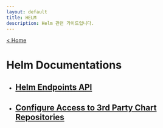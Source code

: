 ```yaml
---
layout: default
title: HELM
description: Helm 관련 가이드입니다.
---
```


[< Home](/console/)

# Helm Documentations

- ## [Helm Endpoints API](endpoints_api.md)

- ## [Configure Access to 3rd Party Chart Repositories](configure-3rdparty-repos-access.md)
